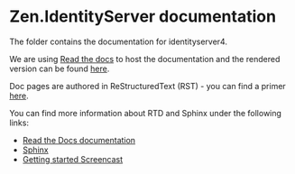 # Zen.IdentityServer documentation

The folder contains the documentation for identityserver4.

We are using [Read the docs](https://readthedocs.org/) to host the documentation and the rendered version
can be found [here](https://identityserver4.readthedocs.io).

Doc pages are authored in ReStructuredText (RST) - you can find a primer [here](http://www.sphinx-doc.org/en/stable/rest.html).

You can find more information about RTD and Sphinx under the following links:

* [Read the Docs documentation](https://docs.readthedocs.io/en/latest/index.html)
* [Sphinx](http://www.sphinx-doc.org/)
* [Getting started Screencast](https://www.youtube.com/watch?feature=player_embedded&v=oJsUvBQyHBs)
